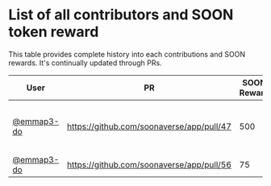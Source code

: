 # List of all contributors and SOON token reward

This table provides complete history into each contributions and SOON rewards. It's continually updated through PRs.

User | PR | SOON Reward | SMR Address | Authorized By | Comments |
---- | -- | ----------- | ----------- | ------------- | -------- |
[@emmap3-do](https://github.com/emmap3-do) | https://github.com/soonaverse/app/pull/47 | 500 | smr1qzt5qs6m6s2us8ll0hdfefzpr43cdz2xmjzywmrkz0sc2uyegvzjwazr6f8 | [@adam_unchained](https://github.com/adam_unchained) | Testing, continuous support in #dev channel
[@emmap3-do](https://github.com/emmap3-do) | https://github.com/soonaverse/app/pull/56 | 75 | smr1qzt5qs6m6s2us8ll0hdfefzpr43cdz2xmjzywmrkz0sc2uyegvzjwazr6f8 | [@adam_unchained](https://github.com/adam_unchained) | Minor fixes
